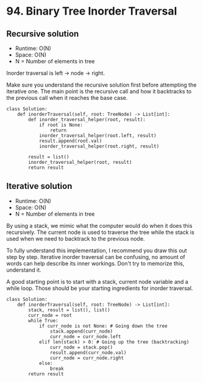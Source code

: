 # 94. Binary Tree Inorder Traversal

## Recursive solution
- Runtime: O(N)
- Space: O(N)
- N = Number of elements in tree

Inorder traversal is left -> node -> right.

Make sure you understand the recursive solution first before attempting the iterative one.
The main point is the recursive call and how it backtracks to the previous call when it reaches the base case.

```
class Solution:
    def inorderTraversal(self, root: TreeNode) -> List[int]:
        def inorder_traversal_helper(root, result):
            if root is None:
                return
            inorder_traversal_helper(root.left, result)
            result.append(root.val)
            inorder_traversal_helper(root.right, result)
            
        result = list()
        inorder_traversal_helper(root, result)
        return result
```

## Iterative solution
- Runtime: O(N)
- Space: O(N)
- N = Number of elements in tree

By using a stack, we mimic what the computer would do when it does this recursively.
The current node is used to traverse the tree while the stack is used when we need to backtrack to the previous node.

To fully understand this implementation, I recommend you draw this out step by step.
Iterative inorder traversal can be confusing, no amount of words can help describe its inner workings.
Don't try to memorize this, understand it.

A good starting point is to start with a stack, current node variable and a while loop.
Those should be your starting ingredients for inorder traversal.

```
class Solution:
    def inorderTraversal(self, root: TreeNode) -> List[int]:
        stack, result = list(), list()
        curr_node = root
        while True:
            if curr_node is not None: # Going down the tree
                stack.append(curr_node)
                curr_node = curr_node.left
            elif len(stack) > 0: # Going up the tree (backtracking)
                curr_node = stack.pop()
                result.append(curr_node.val)
                curr_node = curr_node.right
            else:
                break
        return result
```
